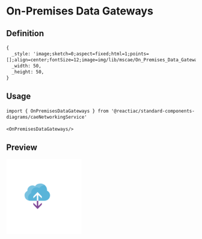 # On-Premises Data Gateways

## Definition

```
{
  _style: 'image;sketch=0;aspect=fixed;html=1;points=[];align=center;fontSize=12;image=img/lib/mscae/On_Premises_Data_Gateways.svg;strokeColor=none;',
  _width: 50,
  _height: 50,
}
```

## Usage

```
import { OnPremisesDataGateways } from '@reactiac/standard-components-diagrams/caeNetworkingService'

<OnPremisesDataGateways/>
```

## Preview

<img src="./on-premises-data-gateways.png" width="200"/>
